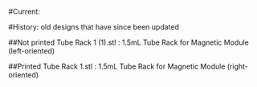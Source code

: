 #Current:

#History: old designs that have since been updated

##Not printed
  Tube Rack 1 (1).stl : 1.5mL Tube Rack for Magnetic Module (left-oriented)

##Printed
  Tube Rack 1.stl : 1.5mL Tube Rack for Magnetic Module (right-oriented)
